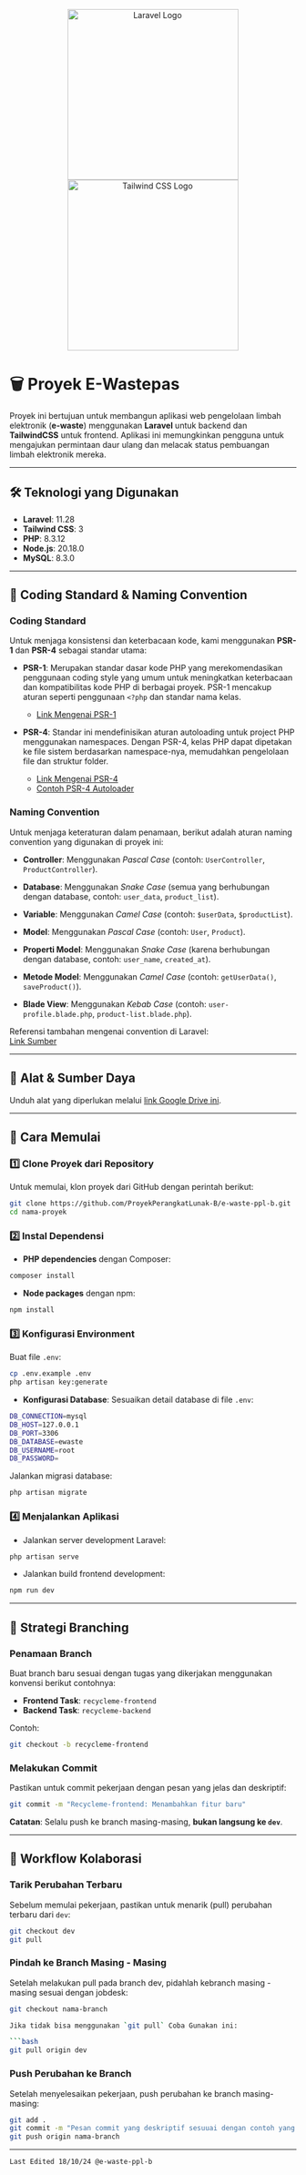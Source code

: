 <p align="center">
    <a href="https://laravel.com" target="_blank">
        <img src="https://raw.githubusercontent.com/laravel/art/master/logo-lockup/5%20SVG/2%20CMYK/1%20Full%20Color/laravel-logolockup-cmyk-red.svg" width="300" alt="Laravel Logo">
    </a>
    <a href="https://tailwindcss.com" target="_blank">
        <img src="https://github.com/user-attachments/assets/14234e2d-f5ae-4061-b27b-da955bbfa57c" width="300" alt="Tailwind CSS Logo">
    </a>
</p>

# 🗑️ Proyek E-Wastepas

Proyek ini bertujuan untuk membangun aplikasi web pengelolaan limbah elektronik (**e-waste**) menggunakan **Laravel** untuk backend dan **TailwindCSS** untuk frontend. Aplikasi ini memungkinkan pengguna untuk mengajukan permintaan daur ulang dan melacak status pembuangan limbah elektronik mereka.

---

## 🛠️ Teknologi yang Digunakan

-   **Laravel**: 11.28
-   **Tailwind CSS**: 3
-   **PHP**: 8.3.12
-   **Node.js**: 20.18.0
-   **MySQL**: 8.3.0

---

## 🔗 Coding Standard & Naming Convention

### Coding Standard

Untuk menjaga konsistensi dan keterbacaan kode, kami menggunakan **PSR-1** dan **PSR-4** sebagai standar utama:

-   **PSR-1**: Merupakan standar dasar kode PHP yang merekomendasikan penggunaan coding style yang umum untuk meningkatkan keterbacaan dan kompatibilitas kode PHP di berbagai proyek. PSR-1 mencakup aturan seperti penggunaan `<?php` dan standar nama kelas.

    -   [Link Mengenai PSR-1](https://www.php-fig.org/psr/psr-1/)

-   **PSR-4**: Standar ini mendefinisikan aturan autoloading untuk project PHP menggunakan namespaces. Dengan PSR-4, kelas PHP dapat dipetakan ke file sistem berdasarkan namespace-nya, memudahkan pengelolaan file dan struktur folder.
    -   [Link Mengenai PSR-4](https://www.php-fig.org/psr/psr-4/)
    -   [Contoh PSR-4 Autoloader](https://github.com/php-fig/fig-standards/blob/master/accepted/PSR-4-autoloader-examples.md)

### Naming Convention

Untuk menjaga keteraturan dalam penamaan, berikut adalah aturan naming convention yang digunakan di proyek ini:

-   **Controller**: Menggunakan _Pascal Case_ (contoh: `UserController`, `ProductController`).
-   **Database**: Menggunakan _Snake Case_ (semua yang berhubungan dengan database, contoh: `user_data`, `product_list`).
-   **Variable**: Menggunakan _Camel Case_ (contoh: `$userData`, `$productList`).

-   **Model**: Menggunakan _Pascal Case_ (contoh: `User`, `Product`).
-   **Properti Model**: Menggunakan _Snake Case_ (karena berhubungan dengan database, contoh: `user_name`, `created_at`).
-   **Metode Model**: Menggunakan _Camel Case_ (contoh: `getUserData()`, `saveProduct()`).

-   **Blade View**: Menggunakan _Kebab Case_ (contoh: `user-profile.blade.php`, `product-list.blade.php`).

Referensi tambahan mengenai convention di Laravel:  
[Link Sumber](https://webdevetc.com/blog/laravel-naming-conventions/)

---

## 📂 Alat & Sumber Daya

Unduh alat yang diperlukan melalui [link Google Drive ini](https://drive.google.com/drive/u/2/folders/1vTMnaYzjjx-OneLvWd6MSWwhzj2SkoRr).

---

## 🚀 Cara Memulai

### 1️⃣ Clone Proyek dari Repository

Untuk memulai, klon proyek dari GitHub dengan perintah berikut:

```bash
git clone https://github.com/ProyekPerangkatLunak-B/e-waste-ppl-b.git 'nama-proyek'
cd nama-proyek
```

### 2️⃣ Instal Dependensi

-   **PHP dependencies** dengan Composer:

```bash
composer install
```

-   **Node packages** dengan npm:

```bash
npm install
```

### 3️⃣ Konfigurasi Environment

Buat file `.env`:

```bash
cp .env.example .env
php artisan key:generate
```

-   **Konfigurasi Database**: Sesuaikan detail database di file `.env`:

```bash
DB_CONNECTION=mysql
DB_HOST=127.0.0.1
DB_PORT=3306
DB_DATABASE=ewaste
DB_USERNAME=root
DB_PASSWORD=
```

Jalankan migrasi database:

```bash
php artisan migrate
```

### 4️⃣ Menjalankan Aplikasi

-   Jalankan server development Laravel:

```bash
php artisan serve
```

-   Jalankan build frontend development:

```bash
npm run dev
```

---

## 🌳 Strategi Branching

### Penamaan Branch

Buat branch baru sesuai dengan tugas yang dikerjakan menggunakan konvensi berikut contohnya:

-   **Frontend Task**: `recycleme-frontend`
-   **Backend Task**: `recycleme-backend`

Contoh:

```bash
git checkout -b recycleme-frontend
```

### Melakukan Commit

Pastikan untuk commit pekerjaan dengan pesan yang jelas dan deskriptif:

```bash
git commit -m "Recycleme-frontend: Menambahkan fitur baru"
```

**Catatan**: Selalu push ke branch masing-masing, **bukan langsung ke `dev`**.

---

## 🔄 Workflow Kolaborasi

### Tarik Perubahan Terbaru

Sebelum memulai pekerjaan, pastikan untuk menarik (pull) perubahan terbaru dari `dev`:

```bash
git checkout dev
git pull
```


### Pindah ke Branch Masing - Masing
Setelah melakukan pull pada branch dev, pidahlah kebranch masing - masing sesuai dengan jobdesk:
```bash
git checkout nama-branch

Jika tidak bisa menggunakan `git pull` Coba Gunakan ini:

```bash
git pull origin dev

```

### Push Perubahan ke Branch

Setelah menyelesaikan pekerjaan, push perubahan ke branch masing-masing:

```bash
git add .
git commit -m "Pesan commit yang deskriptif sesuuai dengan contoh yang sudah diberikan"
git push origin nama-branch
```

---

`Last Edited 18/10/24 @e-waste-ppl-b`
